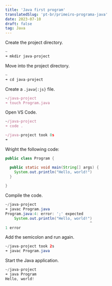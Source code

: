 ```yaml
---
title: 'Java first program'
translatedSlug: 'pt-br/primeiro-programa-java'
date: 2023-07-10
draft: false
tag: Java
---
```


Create the project directory.

```js
~
➜ mkdir java-project
```

Move into the project directory.

```js
~
➜ cd java-project
```

Create a `.java{:js}` file.

```js
~/java-project
➜ touch Program.java
```

Open VS Code.

```js
~/java-project
➜ code .

~/java-project took 8s
➜
```

Wright the following code:

```java
public class Program {

  public static void main(String[] args) {
    System.out.println("Hello, world!")
  }
  
}
```
Compile the code.

```java
~/java-project 
➜ javac Program.java
Program.java:4: error: ';' expected
    System.out.println("Hello, world!")
                                      ^
1 error
```

Add the semicolon and run again.

```java
~/java-project took 2s 
➜ javac Program.java
```

Start the Java application.
```java
~/java-project 
➜ java Program      
Hello, world!
```
